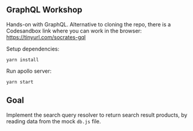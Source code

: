 ## GraphQL Workshop

Hands-on with GraphQL. Alternative to cloning the repo, there is a Codesandbox link where you can work in the browser: https://tinyurl.com/socrates-gql

Setup dependencies:

```
yarn install
```

Run apollo server:

```
yarn start
```

## Goal

Implement the search query resolver to return search result products,
by reading data from the mock `db.js` file.
